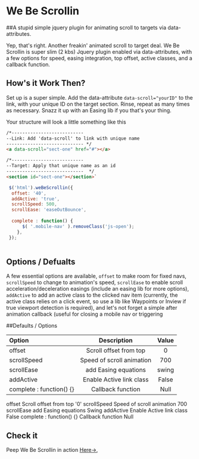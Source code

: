 # We Be Scrollin

##A stupid simple jquery plugin for animating scroll to targets via data-attributes.

Yep, that's right. Another freakin' animated scroll to target deal. We Be Scrollin is super slim (2 kbs) Jquery plugin enabled via data-attributes, with a few options for speed, easing integration, top offset, active classes, and a callback function.


## How's it Work Then?
Set up is a super simple. Add the data-attribute `data-scroll="yourID"` to the link, with your unique ID on the target section. Rinse, repeat as many times as necessary. Snazz it up with an Easing lib if you that's your thing.

Your structure will look a little something like this

```html
/*---------------------------  
--Link: Add 'data-scroll' to link with unique name
----------------------------- */
<a data-scroll="sect-one" href="#"></a>

/*---------------------------  
--Target: Apply that unique name as an id
-----------------------------  */
<section id="sect-one"></section>`
```


```javascript
 $('html').weBeScrollin({
  offset: '40',
  addActive: 'true',
  scrollSpeed: 500,
  scrollEase: 'easeOutBounce',
  
  complete : function() {
      $( '.mobile-nav' ).removeClass('js-open');
    },
 });
  
```

## Options / Defualts
A few essential options are available, `offset` to make room for fixed navs, `scrollSpeed` to change to animation's speed, `scrollEase` to enable scroll acceleration/deceleration easings (include an easing lib for more options), `addActive` to add an active class to the clicked nav item (currently, the active class relies on a click event, so use a lib like Waypoints or Inview if true viewport detection is required), and let's not forget a simple after animation callback (useful for closing a mobile nav or triggering 



##Defaults / Options

| Option        			|      Description                  	|   Value 
| :-------------			| :-------------------------------:  | :------------:
| offset     			| Scroll offset from top         	 | 0 
| scrollSpeed   			| Speed of scroll animation    					| 700
| scrollEase    			| add Easing equations  				| swing  
| addActive     	 		| Enable Active link class  			  		|	False
| complete : function() {}   				| Callback function       						| Null


<tr>
<th scope="row">offset</th>
<td>Scroll offset from top</td>
<td>'0'</td>
</tr>

<tr>
<th scope="row">scrollSpeed</th>
<td>Speed of scroll animation</td>
<td>700</td>
</tr>

<tr>
<th scope="row">scrollEase</th>
<td>add Easing equations</td>
<td>Swing</td>
</tr>

<tr>
<th scope="row">addActive</th>
<td>Enable Active link class</td>
<td>False</td>
</tr>

<tr>
<th scope="row">complete : function() {}</th>
<td>Callback function</td>
<td>Null</td>
</tr>


## Check it 
Peep We Be Scrollin in action [Here→](http://webescrollin.stephenscaff.com/), 

